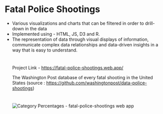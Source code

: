 # Fatal Police Shootings
<ul>
<li>Various visualizations and charts that can be filtered in order to drill-down in the data 
<li>Implemented using - HTML, JS, D3 and R.
<li>The representation of data through visual displays of information, communicate complex data relationships and data-driven insights in a way that is easy to understand.

# 
Project Link -  https://fatal-police-shootings.web.app/ 

The Washington Post database of every fatal shooting in the United States (source : https://github.com/washingtonpost/data-police-shootings)


#

![Category Percentages - fatal-police-shootings web app](https://user-images.githubusercontent.com/45227782/226174026-841aacf8-92f1-480f-b799-c9b1e6d67430.jpg)


